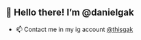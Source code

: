 ## 👋 Hello there! I’m @danielgak
- 📫 Contact me in my ig account [@thisgak](https://www.instagram.com/thisgak/)

<!---
danielgak/danielgak is a ✨ special ✨ repository because its `README.md` (this file) appears on your GitHub profile.
You can click the Preview link to take a look at your changes.
--->

